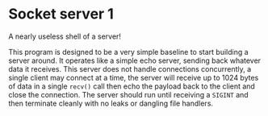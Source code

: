 # Socket server 1

A nearly useless shell of a server!

This program is designed to be a very simple baseline to start building a server around. It operates like a simple echo server, sending back whatever data it receives. This server does not handle connections concurrently, a single client may connect at a time, the server will receive up to 1024 bytes of data in a single `recv()` call then echo the payload back to the client and close the connection. The server should run until receiving a `SIGINT` and then terminate cleanly with no leaks or dangling file handlers.
